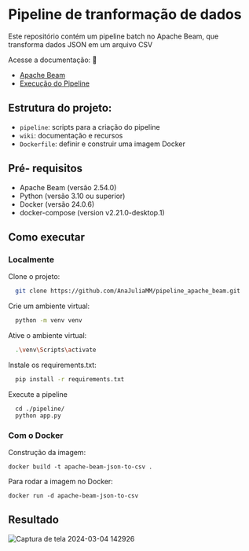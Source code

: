# Pipeline de tranformação de dados
Este repositório contém um pipeline batch no Apache Beam, que transforma dados JSON em um arquivo CSV

Acesse a documentação: 🔗
- [Apache Beam](./wiki/apache_beam.md)
- [Execução do Pipeline](./wiki/pipeline_json_to_csv.md)

## Estrutura do projeto: 
- `pipeline`: scripts para a criação do pipeline
- `wiki`: documentação e recursos
- `Dockerfile`: definir e construir uma imagem Docker

## Pré- requisitos
- Apache Beam (versão 2.54.0)
- Python (versão 3.10 ou superior)
- Docker (versão 24.0.6)
- docker-compose (version v2.21.0-desktop.1)

## Como executar
### Localmente

Clone o projeto:

```bash
  git clone https://github.com/AnaJuliaMM/pipeline_apache_beam.git
```

Crie um ambiente virtual:

```bash
  python -m venv venv
```

Ative o ambiente virtual:

```bash
  .\venv\Scripts\activate
```

Instale os requirements.txt:

```bash
  pip install -r requirements.txt
```

Execute a pipeline
```
  cd ./pipeline/
  python app.py
```

### Com o Docker
Construção da imagem:
```
docker build -t apache-beam-json-to-csv .
```
Para rodar a imagem no Docker:

```
docker run -d apache-beam-json-to-csv
```

## Resultado
![Captura de tela 2024-03-04 142926](https://github.com/AnaJuliaMM/pipeline_apache_beam/assets/123522605/56baadb7-1c2f-4c9e-91a2-4867d9f48a84)



